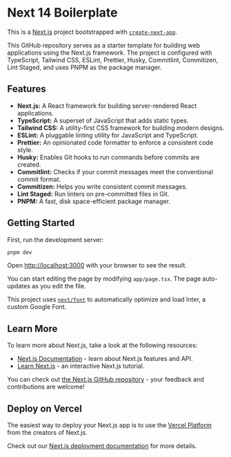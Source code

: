 # Next 14 Boilerplate

This is a [Next.js](https://nextjs.org/) project bootstrapped with [`create-next-app`](https://github.com/vercel/next.js/tree/canary/packages/create-next-app).

This GitHub repository serves as a starter template for building web applications using the Next.js framework. The project is configured with TypeScript, Tailwind CSS, ESLint, Prettier, Husky, Commitlint, Commitizen, Lint Staged, and uses PNPM as the package manager.

## Features

- **Next.js:** A React framework for building server-rendered React applications.
- **TypeScript:** A superset of JavaScript that adds static types.
- **Tailwind CSS:** A utility-first CSS framework for building modern designs.
- **ESLint:** A pluggable linting utility for JavaScript and TypeScript.
- **Prettier:** An opinionated code formatter to enforce a consistent code style.
- **Husky:** Enables Git hooks to run commands before commits are created.
- **Commitlint:** Checks if your commit messages meet the conventional commit format.
- **Commitizen:** Helps you write consistent commit messages.
- **Lint Staged:** Run linters on pre-committed files in Git.
- **PNPM:** A fast, disk space-efficient package manager.

## Getting Started

First, run the development server:

```bash
pnpm dev
```

Open [http://localhost:3000](http://localhost:3000) with your browser to see the result.

You can start editing the page by modifying `app/page.tsx`. The page auto-updates as you edit the file.

This project uses [`next/font`](https://nextjs.org/docs/basic-features/font-optimization) to automatically optimize and load Inter, a custom Google Font.

## Learn More

To learn more about Next.js, take a look at the following resources:

- [Next.js Documentation](https://nextjs.org/docs) - learn about Next.js features and API.
- [Learn Next.js](https://nextjs.org/learn) - an interactive Next.js tutorial.

You can check out [the Next.js GitHub repository](https://github.com/vercel/next.js/) - your feedback and contributions are welcome!

## Deploy on Vercel

The easiest way to deploy your Next.js app is to use the [Vercel Platform](https://vercel.com/new?utm_medium=default-template&filter=next.js&utm_source=create-next-app&utm_campaign=create-next-app-readme) from the creators of Next.js.

Check out our [Next.js deployment documentation](https://nextjs.org/docs/deployment) for more details.
